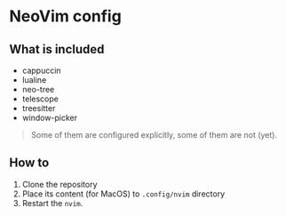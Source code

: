# NeoVim config

## What is included
- cappuccin
- lualine
- neo-tree
- telescope
- treesitter
- window-picker

> Some of them are configured explicitly, some of them are not (yet).

## How to
1. Clone the repository 
2. Place its content (for MacOS) to `.config/nvim` directory
3. Restart the `nvim`.
